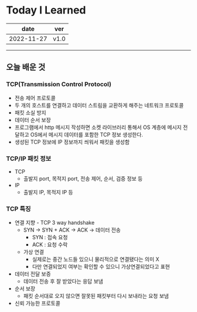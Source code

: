 # Today I Learned

|date|ver|
|----|----|
|2022-11-27| v1.0|
---
## 오늘 배운 것
### TCP(Transmission Control Protocol)
* 전송 제어 프로토콜
* 두 개의 호스트를 연결하고 데이터 스트림을 교환하게 해주는 네트워크 프로토콜
* 패킷 소실 방지
* 데이터 순서 보장
* 프로그램에서 http 메시지 작성하면 소켓 라이브러리 통해서 OS 계층에 메시지 전달하고 OS에서  메시지 데이터를 포함한 TCP 정보 생성한다.
* 생성된 TCP 정보에 IP 정보까지 씌워서 패킷을 생성함

### TCP/IP 패킷 정보
* TCP
    * 출발지 port, 목적지 port, 전송 제어, 순서, 검증 정보 등
* IP
    * 출발지 IP, 목적지 IP 등

### TCP 특징
* 연결 지향 - TCP 3 way handshake
    * SYN -> SYN + ACK -> ACK -> 데이터 전송
        * SYN : 접속 요청
        * ACK : 요청 수락
    * 가상 연결
        * 실제로는 중간 노드들 있으니 물리적으로 연결됐다는 의미 X
        * 다만 연결되었지 여부는 확인할 수 있으니 가상연결되었다고 표현
* 데이터 전달 보증
    * 데이터 전송 후 잘 받았다는 응답 보냄
* 순서 보장
    * 패킷 순서대로 오지 않으면 잘못된 패킷부터 다시 보내라는 요청 보냄
* 신뢰 가능한 프로토콜